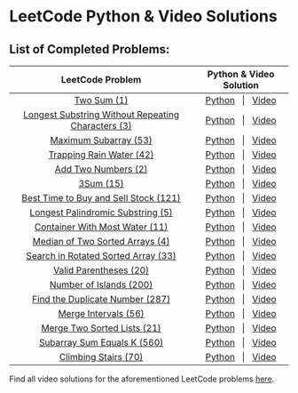 # LeetCode Python & Video Solutions

## List of Completed Problems:

|                                                          LeetCode Problem                                                           |                                                                                     Python & Video Solution                                                                                      |
| :---------------------------------------------------------------------------------------------------------------------------------: | :----------------------------------------------------------------------------------------------------------------------------------------------------------------------------------------------: |
|                                        [Two Sum (1)](https://leetcode.com/problems/two-sum/)                                        |                    [Python](https://github.com/HarisK03/leetcode-solutions/blob/master/two_sum.py) &nbsp; &#124; &nbsp; [Video](https://www.youtube.com/watch?v=9mkQmK_GOx0)                     |
| [Longest Substring Without Repeating Characters (3)](https://leetcode.com/problems/longest-substring-without-repeating-characters/) | [Python](https://github.com/HarisK03/leetcode-solutions/blob/master/longest_substring_without_repeating_characters.py) &nbsp; &#124; &nbsp; [Video](https://www.youtube.com/watch?v=VP4gPDmfGyM) |
|                              [Maximum Subarray (53)](https://leetcode.com/problems/maximum-subarray/)                               |                [Python](https://github.com/HarisK03/leetcode-solutions/blob/master/maximum_subarray.py) &nbsp; &#124; &nbsp; [Video](https://www.youtube.com/watch?v=tCtOojn-k08)                |
|                           [Trapping Rain Water (42)](https://leetcode.com/problems/trapping-rain-water/)                            |               [Python](https://github.com/HarisK03/leetcode-solutions/blob/master/trapping_rainwater.py) &nbsp; &#124; &nbsp; [Video](https://www.youtube.com/watch?v=VfSvo69Oxd4)               |
|                                [Add Two Numbers (2)](https://leetcode.com/problems/add-two-numbers/)                                |                [Python](https://github.com/HarisK03/leetcode-solutions/blob/master/add_two_numbers.py) &nbsp; &#124; &nbsp; [Video](https://www.youtube.com/watch?v=s2_8re0tG_8)                 |
|                                          [3Sum (15)](https://leetcode.com/problems/3sum/)                                           |                      [Python](https://github.com/HarisK03/leetcode-solutions/blob/master/3sum.py) &nbsp; &#124; &nbsp; [Video](https://www.youtube.com/watch?v=JBUDTXXaBh0)                      |
|               [Best Time to Buy and Sell Stock (121)](https://leetcode.com/problems/best-time-to-buy-and-sell-stock/)               |        [Python](https://github.com/HarisK03/leetcode-solutions/blob/master/best_time_to_buy_and_sell_stock.py) &nbsp; &#124; &nbsp; [Video](https://www.youtube.com/watch?v=Zzg1hMBFKI8)         |
|                  [Longest Palindromic Substring (5)](https://leetcode.com/problems/longest-palindromic-substring/)                  |         [Python](https://github.com/HarisK03/leetcode-solutions/blob/master/longest_palindromic_substring.py) &nbsp; &#124; &nbsp; [Video](https://www.youtube.com/watch?v=yIOcadnp6TM)          |
|                     [Container With Most Water (11)](https://leetcode.com/problems/container-with-most-water/)                      |           [Python](https://github.com/HarisK03/leetcode-solutions/blob/master/container_with_most_water.py) &nbsp; &#124; &nbsp; [Video](https://www.youtube.com/watch?v=-CRqYDrEsJw)            |
|                    [Median of Two Sorted Arrays (4)](https://leetcode.com/problems/median-of-two-sorted-arrays/)                    |          [Python](https://github.com/HarisK03/leetcode-solutions/blob/master/median_of_two_sorted_arrays.py) &nbsp; &#124; &nbsp; [Video](https://www.youtube.com/watch?v=z44F7FbMIQw)           |
|                [Search in Rotated Sorted Array (33)](https://leetcode.com/problems/search-in-rotated-sorted-array/)                 |         [Python](https://github.com/HarisK03/leetcode-solutions/blob/master/search_in_rotated_sorted_array.py) &nbsp; &#124; &nbsp; [Video](https://www.youtube.com/watch?v=RcGo-qjr5UQ)         |
|                             [Valid Parentheses (20)](https://leetcode.com/problems/valid-parentheses/)                              |               [Python](https://github.com/HarisK03/leetcode-solutions/blob/master/valid_parentheses.py) &nbsp; &#124; &nbsp; [Video](https://www.youtube.com/watch?v=a5N9WXNrT1k)                |
|                             [Number of Islands (200)](https://leetcode.com/problems/number-of-islands/)                             |               [Python](https://github.com/HarisK03/leetcode-solutions/blob/master/number_of_islands.py) &nbsp; &#124; &nbsp; [Video](https://www.youtube.com/watch?v=O5k2tsp_pBA)                |
|                     [Find the Duplicate Number (287)](https://leetcode.com/problems/find-the-duplicate-number/)                     |           [Python](https://github.com/HarisK03/leetcode-solutions/blob/master/find_the_duplicate_number.py) &nbsp; &#124; &nbsp; [Video](https://www.youtube.com/watch?v=UFAEGRkpV8s)            |
|                               [Merge Intervals (56)](https://leetcode.com/problems/merge-intervals/)                                |                [Python](https://github.com/HarisK03/leetcode-solutions/blob/master/merge_intervals.py) &nbsp; &#124; &nbsp; [Video](https://www.youtube.com/watch?v=t89eLCbdaos)                 |
|                        [Merge Two Sorted Lists (21)](https://leetcode.com/problems/merge-two-sorted-lists/)                         |             [Python](https://github.com/HarisK03/leetcode-solutions/blob/master/merge_two_sorted_lists.py) &nbsp; &#124; &nbsp; [Video](https://www.youtube.com/watch?v=7cC1KKRCC4M)             |
|                         [Subarray Sum Equals K (560)](https://leetcode.com/problems/subarray-sum-equals-k/)                         |             [Python](https://github.com/HarisK03/leetcode-solutions/blob/master/subarray_sum_equals_k.py) &nbsp; &#124; &nbsp; [Video](https://www.youtube.com/watch?v=Rokwl5xfVPw)              |
|                               [Climbing Stairs (70)](https://leetcode.com/problems/climbing-stairs/)                                |                [Python](https://github.com/HarisK03/leetcode-solutions/blob/master/climbing_stairs.py) &nbsp; &#124; &nbsp; [Video](https://www.youtube.com/watch?v=SghqtkIuZe4)                 |

Find all video solutions for the aforementioned LeetCode problems [here](https://www.youtube.com/playlist?list=PLpwFug7yBsWCwIr2OvwPgr_1DuCSFmJzy).
